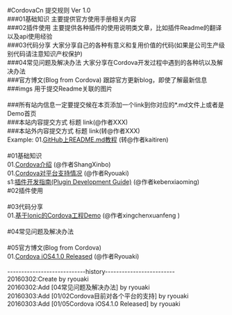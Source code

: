 #CordovaCn 提交规则 Ver 1.0<br>
###01基础知识 主要提供官方使用手册相关内容<br>
###02插件使用 主要提供各种插件的使用说明类文章，比如插件Readme的翻译以及api使用经验<br>
###03代码分享 大家分享自己的各种有意义和复用价值的代码(如果是公司生产级别代码请注意知识产权保护)<br>
###04常见问题及解决办法 大家分享在Cordova开发过程中遇到的各种坑以及解决办法<br>
###官方博文(Blog from Cordova) 跟踪官方更新blog，即使了解最新信息<br>
###imgs     用于提交Readme关联的图片<br>
<br>
###所有站内信息一定要提交候在本页添加一个link到你对应的*.md文件上或者是Demo首页<br>
###本站内容提交方式    标题 link(@作者XXX)<br>
###本站外内容提交方式  标题 link(转@作者XXX)<br>
Example: 01.[GitHub上README.md教程](http://blog.csdn.net/kaitiren/article/details/38513715) (转@作者kaitiren)<br>
<br>
#01基础知识<br>
01.[Cordova介绍](https://github.com/CordovaCn/CordovaCn/blob/master/01%E5%9F%BA%E7%A1%80%E7%9F%A5%E8%AF%86(Basic%20Knowledge)/01.What-is-Cordova.md) (@作者ShangXinbo)<br>
01.[Cordova对平台支持情况](https://github.com/CordovaCn/CordovaCn/blob/master/01%E5%9F%BA%E7%A1%80%E7%9F%A5%E8%AF%86(Basic%20Knowledge)/02.Platform-supports.md) (@作者Ryouaki)<br>
s1:<a href="https://github.com/CordovaCn/CordovaCn/blob/master/01%E5%9F%BA%E7%A1%80%E7%9F%A5%E8%AF%86(Basic%20Knowledge)/s1:%E6%8F%92%E4%BB%B6%E5%BC%80%E5%8F%91%E6%8C%87%E5%8D%97(Plugin%20Development%20Guide)">插件开发指南(Plugin Development Guide)</a> (@作者kebenxiaoming)
<br>
#02插件使用<br>
<br>
#03代码分享<br>
01.[基于Ionic的Cordova工程Demo](https://github.com/CordovaCn/CordovaCn/tree/master/03%E4%BB%A3%E7%A0%81%E5%88%86%E4%BA%AB(Share%20Demo)/Empty-Ionic-Demo) (@作者xingchenxuanfeng )<br>
<br>
#04常见问题及解决办法<br>
<br>
#05官方博文(Blog from Cordova)<br>
01.[Cordova iOS4.1.0 Released](https://github.com/CordovaCn/CordovaCn/blob/master/05%E5%AE%98%E6%96%B9%E5%8D%9A%E6%96%87(Blog%20from%20Cordova)/02-Mar-2016%20Cordova%20iOS%204.1.0%20Released.md) (@作者Ryouaki)<br>
<br>
----------------------------history-------------------------<br>
20160302:Create by ryouaki<br>
20160302:Add [04常见问题及解决办法] by ryouaki<br>
20160303:Add [01/02Cordova目前对各个平台的支持] by ryouaki<br>
20160303:Add [01/05Cordova iOS4.1.0 Released] by ryouaki<br>
